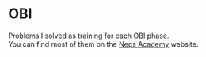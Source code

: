 # OBI
Problems I solved as training for each OBI phase.  
You can find most of them on the [Neps Academy](https://neps.academy/br) website.

